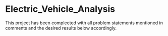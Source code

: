 # Electric_Vehicle_Analysis

This project has been complected with all problem statements mentioned in comments and the desired results below accordingly.
